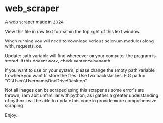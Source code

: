 # web_scraper
A web scraper made in 2024

View this file in raw text format on the top right of this text window.

When running you will need to download various selenium modules along with, requests, os.

Update: path variable will find whereever on your computer the program is stored. If this doesnt work, check sentence beneath.

If you want to use on your system, please change the empty path variable to where you want to store the files. Use two backslashes. E.G path = "C:\\Users\Username\\OneDrive\\Desktop"


Not all images can be scraped using this scraper as some error's are thrown, i am abit unfamiliar with python, as i gather a greater understanding of python i will be able to update this code to provide more comprehensive scraping.

Enjoy. 
